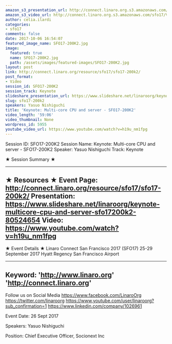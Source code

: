 ```yaml
---
amazon_s3_presentation_url: http://connect.linaro.org.s3.amazonaws.com/sfo17/Presentations/SFO17-200K2.pdf
amazon_s3_video_url: http://connect.linaro.org.s3.amazonaws.com/sfo17/Videos/High%20Performance%20Computing-%20Where%20is%20it%20going%253F%20SFO17-200K1%20%2526%20Multi-core%20CPU%20and%20server%20SFO17-200K2.mp4
author: celia.ilardi
categories:
- sfo17
comments: false
date: 2017-10-06 16:54:07
featured_image_name: SFO17-200K2.jpg
image:
  featured: true
  name: SFO17-200K2.jpg
  path: /assets/images/featured-images/SFO17-200K2.jpg
layout: post
link: http://connect.linaro.org/resource/sfo17/sfo17-200k2/
post_format:
- Video
session_id: SFO17-200K2
session_track: Keynote
slideshare_presentation_url: https://www.slideshare.net/linaroorg/keynote-multicore-cpu-and-server-sfo17200k2-v2
slug: sfo17-200k2
speakers: Yasuo Nishiguchi
title: 'Keynote: Multi-core CPU and server - SFO17-200K2'
video_length: '59:06'
video_thumbnail: None
wordpress_id: 5955
youtube_video_url: https://www.youtube.com/watch?v=h19u_nm1fpg
---
```


Session ID: SFO17-200K2
Session Name: Keynote: Multi-core CPU and server - SFO17-200K2
Speaker: Yasuo Nishiguchi
Track: Keynote

★ Session Summary ★

---------------------------------------------------
★ Resources ★
Event Page: http://connect.linaro.org/resource/sfo17/sfo17-200k2/
Presentation: https://www.slideshare.net/linaroorg/keynote-multicore-cpu-and-server-sfo17200k2-80524654
Video: https://www.youtube.com/watch?v=h19u_nm1fpg
---------------------------------------------------

★ Event Details ★
Linaro Connect San Francisco 2017 (SFO17)
25-29 September 2017
Hyatt Regency San Francisco Airport

---------------------------------------------------
Keyword:
'http://www.linaro.org'
'http://connect.linaro.org'
---------------------------------------------------
Follow us on Social Media
https://www.facebook.com/LinaroOrg
https://twitter.com/linaroorg
https://www.youtube.com/user/linaroorg?sub_confirmation=1
https://www.linkedin.com/company/1026961

Event Date: 26 Sept 2017

Speakers: Yasuo Nishiguchi

Position: Chief Executive Officer, Socionext Inc